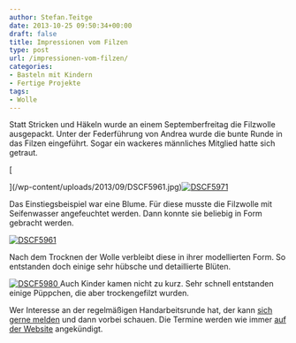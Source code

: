 ```yaml
---
author: Stefan.Teitge
date: 2013-10-25 09:50:34+00:00
draft: false
title: Impressionen vom Filzen
type: post
url: /impressionen-vom-filzen/
categories:
- Basteln mit Kindern
- Fertige Projekte
tags:
- Wolle
---
```


Statt Stricken und Häkeln wurde an einem Septemberfreitag die Filzwolle ausgepackt. Unter der Federführung von Andrea wurde die bunte Runde in das Filzen eingeführt. Sogar ein wackeres männliches Mitglied hatte sich getraut.

<!-- more -->[
](/wp-content/uploads/2013/09/DSCF5961.jpg)[![DSCF5971](/wp-content/uploads/2013/09/DSCF5971-300x225.jpg)
](/wp-content/uploads/2013/09/DSCF5971.jpg)



Das Einstiegsbeispiel war eine Blume. Für diese musste die Filzwolle mit Seifenwasser angefeuchtet werden. Dann konnte sie beliebig in Form gebracht werden.

[![DSCF5961](/wp-content/uploads/2013/09/DSCF5961-300x225.jpg)
](/wp-content/uploads/2013/09/DSCF5961.jpg)

Nach dem Trocknen der Wolle verbleibt diese in ihrer modellierten Form. So entstanden doch einige sehr hübsche und detaillierte Blüten.

[![DSCF5980](/wp-content/uploads/2013/09/DSCF5980-225x300.jpg)
](/wp-content/uploads/2013/09/DSCF5980.jpg)Auch Kinder kamen nicht zu kurz. Sehr schnell entstanden einige Püppchen, die aber trockengefilzt wurden.

Wer Interesse an der regelmäßigen Handarbeitsrunde hat, der kann [sich gerne melden](/wolle-treffen/) und dann vorbei schauen. Die Termine werden wie immer [auf der Website](/aktuelle-termine/) angekündigt.
